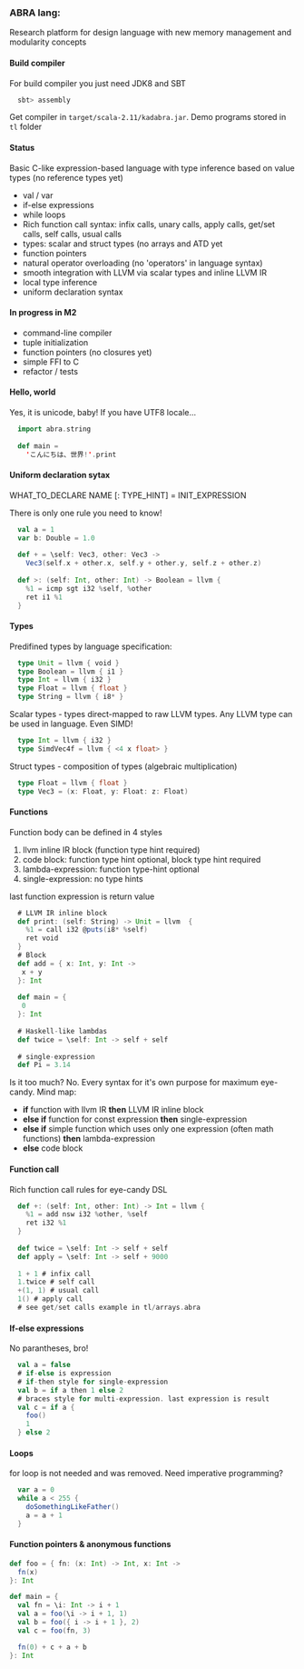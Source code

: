 ### ABRA lang:
Research platform for design language with new memory management and modularity concepts
#### Build compiler
  For build compiler you just need JDK8 and SBT
  ```bash
    sbt> assembly
  ```
  Get compiler in ```target/scala-2.11/kadabra.jar```. Demo programs stored in ```tl``` folder
#### Status
  Basic C-like expression-based language with type inference based on value types (no reference types yet)
  - val / var
  - if-else expressions
  - while loops
  - Rich function call syntax: infix calls, unary calls, apply calls, get/set calls, self calls, usual calls
  - types: scalar and struct types (no arrays and ATD yet
  - function pointers
  - natural operator overloading (no 'operators' in language syntax)
  - smooth integration with LLVM via scalar types and inline LLVM IR
  - local type inference
  - uniform declaration syntax

#### In progress in M2
  - command-line compiler
  - tuple initialization
  - function pointers (no closures yet)
  - simple FFI to C
  - refactor / tests

#### Hello, world
Yes, it is unicode, baby! If you have UTF8 locale...
```scala
  import abra.string
  
  def main =
    'こんにちは、世界!'.print
```
#### Uniform declaration sytax
  WHAT_TO_DECLARE NAME [: TYPE_HINT] = INIT_EXPRESSION
  
  There is only one rule you need to know!
  ```scala
    val a = 1
    var b: Double = 1.0
    
    def + = \self: Vec3, other: Vec3 ->
      Vec3(self.x + other.x, self.y + other.y, self.z + other.z)
      
    def >: (self: Int, other: Int) -> Boolean = llvm {
      %1 = icmp sgt i32 %self, %other
      ret i1 %1
    }
  ```
#### Types
  Predifined types by language specification:
  ```scala
    type Unit = llvm { void }
    type Boolean = llvm { i1 }
    type Int = llvm { i32 }
    type Float = llvm { float }
    type String = llvm { i8* }
  ```
  Scalar types - types direct-mapped to raw LLVM types. Any LLVM type can be used in language. Even SIMD!
  ```scala
    type Int = llvm { i32 }
    type SimdVec4f = llvm { <4 x float> }
  ```
  Struct types - composition of types (algebraic multiplication)
  ```scala
    type Float = llvm { float }
    type Vec3 = (x: Float, y: Float: z: Float)
  ```
#### Functions
  Function body can be defined in 4 styles
  1. llvm inline IR block (function type hint required)
  2. code block: function type hint optional, block type hint required
  3. lambda-expression: function type-hint optional
  4. single-expression: no type hints

  last function expression is return value
  
  ```scala
    # LLVM IR inline block
    def print: (self: String) -> Unit = llvm  {
      %1 = call i32 @puts(i8* %self)
      ret void
    }
    # Block
    def add = { x: Int, y: Int ->
     x + y
    }: Int
    
    def main = {
     0
    }: Int
    
    # Haskell-like lambdas
    def twice = \self: Int -> self + self
    
    # single-expression
    def Pi = 3.14
  ```
  
  Is it too much? No. Every syntax for it's own purpose for maximum eye-candy. Mind map:
  
  - __if__ function with llvm IR __then__ LLVM IR inline block
  - __else if__ function for const expression __then__ single-expression
  - __else if__ simple function which uses only one expression (often math functions) __then__ lambda-expression
  - __else__ code block

#### Function call
  Rich function call rules for eye-candy DSL
  ```scala
    def +: (self: Int, other: Int) -> Int = llvm {
      %1 = add nsw i32 %other, %self
      ret i32 %1
    }
    
    def twice = \self: Int -> self + self
    def apply = \self: Int -> self + 9000
    
    1 + 1 # infix call
    1.twice # self call
    +(1, 1) # usual call
    1() # apply call
    # see get/set calls example in tl/arrays.abra
  ```
#### If-else expressions
No parantheses, bro!
```scala
  val a = false
  # if-else is expression
  # if-then style for single-expression
  val b = if a then 1 else 2
  # braces style for multi-expression. last expression is result
  val c = if a {
    foo()
    1
  } else 2
```
#### Loops
for loop is not needed and was removed.
Need imperative programming?
```scala
  var a = 0
  while a < 255 {
    doSomethingLikeFather()
    a = a + 1
  }
```
#### Function pointers & anonymous functions
```scala
def foo = { fn: (x: Int) -> Int, x: Int ->
  fn(x)
}: Int

def main = {
  val fn = \i: Int -> i + 1
  val a = foo(\i -> i + 1, 1)
  val b = foo({ i -> i + 1 }, 2)
  val c = foo(fn, 3)

  fn(0) + c + a + b
}: Int
```
  

